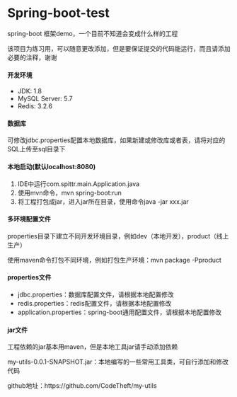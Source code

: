 # Spring-boot-test
<p>spring-boot 框架demo，一个目前不知道会变成什么样的工程</p>
<p>该项目为练习用，可以随意更改添加，但是要保证提交的代码能运行，而且请添加必要的注释，谢谢</p>

<h4>开发环境</h4>
<ul>
<li>JDK: 1.8</li>
<li>MySQL Server: 5.7</li>
<li>Redis: 3.2.6</li>
</ul>


<h4>数据库</h4>
<p>可修改jdbc.properties配置本地数据库，如果新建或修改库或者表，请将对应的SQL上传至sql目录下</p>


<h4>本地启动(默认localhost:8080)</h4>
<ol>
<li>IDE中运行com.spittr.main.Application.java</li>
<li>使用mvn命令，mvn spring-boot:run</li>
<li>将工程打包成jar，进入jar所在目录，使用命令java -jar xxx.jar</li>
</ol>


<h4>多环境配置文件</h4>
<p>properties目录下建立不同开发环境目录，例如dev（本地开发），product（线上生产）</p>
<p>使用maven命令打包不同环境，例如打包生产环境：mvn package -Pproduct</p>


<h4>properties文件</h4>
<ul>
<li>jdbc.properties：数据库配置文件，请根据本地配置修改</li>
<li>redis.properties：redis配置文件，请根据本地配置修改</li>
<li>application.properties：spring-boot通用配置文件，请根据本地配置修改</li>
</ul>


<h4>jar文件</h4>
<p>工程依赖的jar基本用maven，但是本地工具jar请手动添加依赖</p>
<p>my-utils-0.0.1-SNAPSHOT.jar：本地编写的一些常用工具类，可自行添加和修改代码</p>
<p>github地址：https://github.com/CodeTheft/my-utils</p>